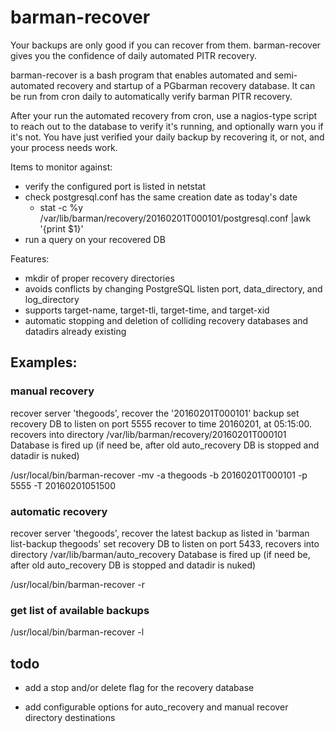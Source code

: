 # barman-recover

Your backups are only good if you can recover from them.  barman-recover gives you the confidence of daily automated PITR recovery.

barman-recover is a bash program that enables automated and semi-automated recovery and startup of a PGbarman recovery database.  It can be run from cron daily to automatically verify barman PITR recovery.    

After your run the automated recovery from cron, use a nagios-type script to reach out to the database to verify it's running, and optionally warn you if it's not.  You have just verified your daily backup by recovering it, or not, and your process needs work.  

Items to monitor against:

* verify the configured port is listed in netstat
* check postgresql.conf has the same creation date as today's date
  * stat -c %y /var/lib/barman/recovery/20160201T000101/postgresql.conf |awk '{print $1}'
* run a query on your recovered DB

Features:

* mkdir of proper recovery directories
* avoids conflicts by changing PostgreSQL listen port, data_directory, and log_directory
* supports target-name, target-tli, target-time, and target-xid
* automatic stopping and deletion of colliding recovery databases and datadirs already existing

## Examples:

### manual recovery

recover server 'thegoods', 
recover the '20160201T000101' backup
set recovery DB to listen on port 5555
recover to time 20160201, at 05:15:00.
recovers into directory /var/lib/barman/recovery/20160201T000101
Database is fired up (if need be, after old auto_recovery DB is stopped and datadir is nuked)

/usr/local/bin/barman-recover -mv -a thegoods -b 20160201T000101 -p 5555 -T 20160201051500

### automatic recovery

recover server 'thegoods', 
recover the latest backup as listed in 'barman list-backup thegoods'
set recovery DB to listen on port 5433,
recovers into directory /var/lib/barman/auto_recovery
Database is fired up (if need be, after old auto_recovery DB is stopped and datadir is nuked)

/usr/local/bin/barman-recover -r

### get list of available backups

/usr/local/bin/barman-recover -l

## todo

* add a stop and/or delete flag for the recovery database

* add configurable options for auto_recovery and manual recover directory destinations
